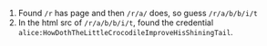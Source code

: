 1. Found `/r` has page and then `/r/a/` does, so guess `/r/a/b/b/i/t`
2. In the html src of `/r/a/b/b/i/t`, found the credential `alice:HowDothTheLittleCrocodileImproveHisShiningTail`.
